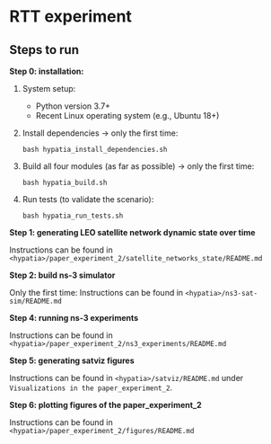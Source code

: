 # RTT experiment

## Steps to run

**Step 0: installation:**

1. System setup:
   - Python version 3.7+
   - Recent Linux operating system (e.g., Ubuntu 18+)

2. Install dependencies -> only the first time:
   ```
   bash hypatia_install_dependencies.sh
   ```
   
3. Build all four modules (as far as possible) -> only the first time:
   ```
   bash hypatia_build.sh
   ```
   
4. Run tests (to validate the scenario):
   ```
   bash hypatia_run_tests.sh
   ```

**Step 1: generating LEO satellite network dynamic state over time**

Instructions can be found in `<hypatia>/paper_experiment_2/satellite_networks_state/README.md`

**Step 2: build ns-3 simulator**

Only the first time:
Instructions can be found in `<hypatia>/ns3-sat-sim/README.md`

<!-- **Step 3: performing analysis using satgenpy**

Instructions can be found in `<hypatia>/paper_experiment_2/satgenpy_analysis/README.md` -->

**Step 4: running ns-3 experiments**

Instructions can be found in `<hypatia>/paper_experiment_2/ns3_experiments/README.md`

**Step 5: generating satviz figures**

Instructions can be found in `<hypatia>/satviz/README.md` under `Visualizations in the paper_experiment_2`.

**Step 6: plotting figures of the paper_experiment_2**

Instructions can be found in `<hypatia>/paper_experiment_2/figures/README.md`

